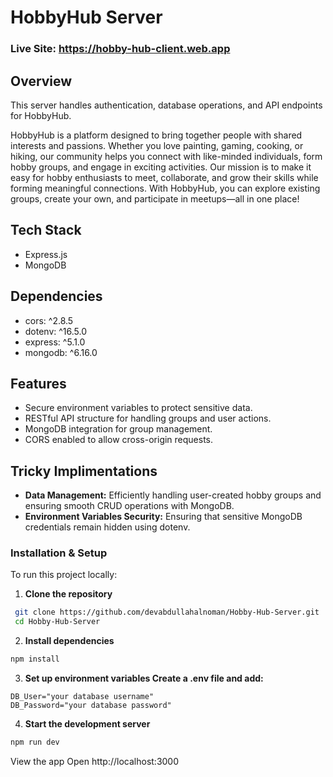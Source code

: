 # HobbyHub Server

### Live Site: https://hobby-hub-client.web.app

## Overview

This server handles authentication, database operations, and API endpoints for HobbyHub.

HobbyHub is a platform designed to bring together people with shared
interests and passions. Whether you love painting, gaming, cooking, or
hiking, our community helps you connect with like-minded individuals,
form hobby groups, and engage in exciting activities. Our mission is to make it easy for hobby enthusiasts to meet,
collaborate, and grow their skills while forming meaningful
connections. With HobbyHub, you can explore existing groups, create
your own, and participate in meetups—all in one place!

## Tech Stack

- Express.js
- MongoDB

## Dependencies

- cors: ^2.8.5
- dotenv: ^16.5.0
- express: ^5.1.0
- mongodb: ^6.16.0

## Features

- Secure environment variables to protect sensitive data.
- RESTful API structure for handling groups and user actions.
- MongoDB integration for group management.
- CORS enabled to allow cross-origin requests.

## Tricky Implimentations

- **Data Management:** Efficiently handling user-created hobby groups and ensuring smooth CRUD operations with MongoDB.
- **Environment Variables Security:** Ensuring that sensitive MongoDB credentials remain hidden using dotenv.

### Installation & Setup

To run this project locally:

1. **Clone the repository**
```bash
 git clone https://github.com/devabdullahalnoman/Hobby-Hub-Server.git
 cd Hobby-Hub-Server
```

   
2. **Install dependencies**
```bash
npm install
```

3. **Set up environment variables Create a .env file and add:**
```env
DB_User="your database username"
DB_Password="your database password"
```
        
4. **Start the development server**

```bash
npm run dev
```

View the app Open http://localhost:3000
